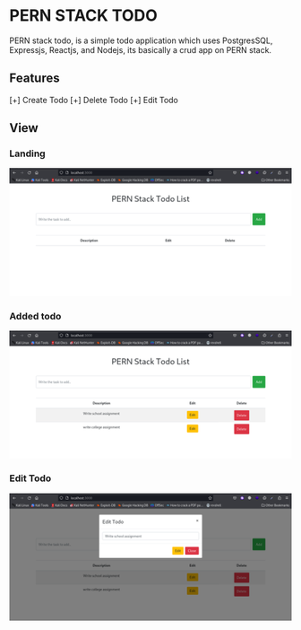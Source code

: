 # PERN STACK TODO

PERN stack todo, is a simple todo application which uses PostgresSQL, Expressjs, Reactjs, and Nodejs, its basically a crud app on PERN stack.

## Features
[+] Create Todo
[+] Delete Todo
[+] Edit Todo

## View

### Landing
![Login View](./images/1.png)

### Added todo
![Add to list](./images/2.png)

### Edit Todo
![Edit Todo](./images/3.png)




